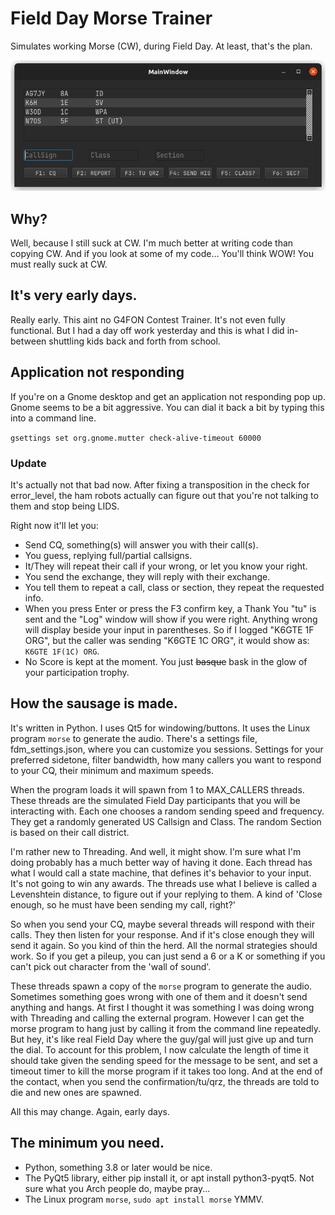 # Field Day Morse Trainer
Simulates working Morse (CW), during Field Day. At least, that's the plan.

![main window](pics/mainscreen.png)

## Why?
Well, because I still suck at CW. I'm much better at writing code than copying CW. And if you look at some of my code... You'll think WOW! You must really suck at CW. 

## It's very early days.
Really early. This aint no G4FON Contest Trainer. It's not even fully functional. But I had a day off work yesterday and this is what I did in-between shuttling kids back and forth from school.

## Application not responding

If you're on a Gnome desktop and get an application not responding pop up. Gnome seems to be a bit aggressive. You can dial it back a bit by typing this into a command line.
  
`gsettings set org.gnome.mutter check-alive-timeout 60000`

### Update
It's actually not that bad now. After fixing a transposition in the check for error_level, the ham robots actually can figure out that you're not talking to them and stop being LIDS.

Right now it'll let you: 

*  Send CQ, something(s) will answer you with their call(s). 
*  You guess, replying full/partial callsigns.
*  It/They will repeat their call if your wrong, or let you know your right.
*  You send the exchange, they will reply with their exchange.
*  You tell them to repeat a call, class or section, they repeat the requested info.
*  When you press Enter or press the F3 confirm key, a Thank You "tu" is sent and the "Log" window will show if you were right. Anything wrong will display beside your input in parentheses. So if I logged "K6GTE 1F ORG", but the caller was sending "K6GTE 1C ORG", it would show as: `K6GTE 1F(1C) ORG`.
*  No Score is kept at the moment. You just ~~basque~~ bask in the glow of your participation trophy.

## How the sausage is made.
It's written in Python. I uses Qt5 for windowing/buttons. It uses the Linux program `morse` to generate the audio. There's a settings file, fdm_settings.json, where you can customize you sessions. Settings for your preferred sidetone, filter bandwidth, how many callers you want to respond to your CQ, their minimum and maximum speeds.  

When the program loads it will spawn from 1 to MAX_CALLERS threads. These threads are the simulated Field Day participants that you will be interacting with. Each one chooses a random sending speed and frequency. They get a randomly generated US Callsign and Class. The random Section is based on their call district.

I'm rather new to Threading. And well, it might show. I'm sure what I'm doing probably has a much better way of having it done. Each thread has what I would call a state machine, that defines it's behavior to your input. It's not going to win any awards. The threads use what I believe is called a Levenshtein distance, to figure out if your replying to them. A kind of 'Close enough, so he must have been sending my call, right?' 

So when you send your CQ, maybe several threads will respond with their calls. They then listen for your response. And if it's close enough they will send it again. So you kind of thin the herd. All the normal strategies should work. So if you get a pileup, you can just send a 6 or a K or something if you can't pick out character from the 'wall of sound'.

These threads spawn a copy of the `morse` program to generate the audio. Sometimes something goes wrong with one of them and it doesn't send anything and hangs. At first I thought it was something I was doing wrong with Threading and calling the external program. However I can get the morse program to hang just by calling it from the command line repeatedly. But hey, it's like real Field Day where the guy/gal will just give up and turn the dial. To account for this problem, I now calculate the length of time it should take given the sending speed for the message to be sent, and set a timeout timer to kill the morse program if it takes too long. And at the end of the contact, when you send the confirmation/tu/qrz, the threads are told to die and new ones are spawned.

All this may change. Again, early days.

## The minimum you need.

*  Python, something 3.8 or later would be nice.
*  The PyQt5 library, either pip install it, or apt install python3-pyqt5. Not sure what you Arch people do, maybe pray...
*  The Linux program `morse`, `sudo apt install morse` YMMV.

